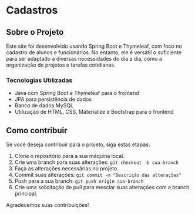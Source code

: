 # Cadastros

## Sobre o Projeto

Este site foi desenvolvido usando Spring Boot e Thymeleaf, com foco no cadastro de alunos e funcionários. No entanto, ele é versátil o suficiente para ser adaptado a diversas necessidades do dia a dia, como a organização de projetos e tarefas cotidianas.

### Tecnologias Utilizadas

- Java com Spring Boot e Thymeleaf para o frontend
- JPA para persistência de dados
- Banco de dados MySQL
- Utilização de HTML, CSS, Materialize e Bootstrap para o frontend

## Como contribuir 

Se você deseja contribuir para o projeto, siga estas etapas:

1. Clone o repositório para a sua máquina local.
2. Crie uma branch para suas alterações: `git checkout -b sua-branch`
3. Faça as alterações necessárias no projeto.
4. Commit suas alterações: `git commit -m "Descrição das alterações"`
5. Push para a sua branch: `git push origin sua-branch`
6. Crie uma solicitação de pull para mesclar suas alterações com a branch principal.

Agradecemos suas contribuições!
